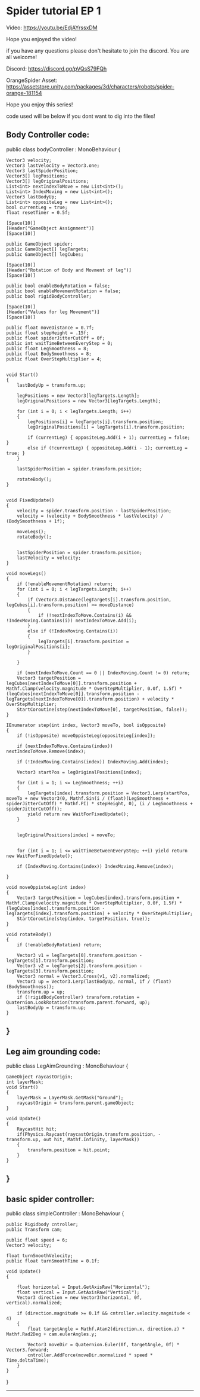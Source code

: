 # Spider tutorial EP 1

Video: https://youtu.be/EdjAYrssxDM

Hope you enjoyed the video!

if you have any questions please don't hesitate to join the discord. You are all welcome!

Discord: https://discord.gg/pVQsS79FQh

OrangeSpider Asset: https://assetstore.unity.com/packages/3d/characters/robots/spider-orange-181154

Hope you enjoy this series!

code used will be below if you dont want to dig into the files!




















Body Controller code:
----------------------


public class bodyController : MonoBehaviour
{

    Vector3 velocity;
    Vector3 lastVelocity = Vector3.one;
    Vector3 lastSpiderPosition;
    Vector3[] legPositions;
    Vector3[] legOriginalPositions;
    List<int> nextIndexToMove = new List<int>();
    List<int> IndexMoving = new List<int>();
    Vector3 lastBodyUp;
    List<int> oppositeLeg = new List<int>();
    bool currentLeg = true;
    float resetTimer = 0.5f;

    [Space(10)]
    [Header("GameObject Assignment")]
    [Space(10)]

    public GameObject spider;
    public GameObject[] legTargets;
    public GameObject[] legCubes;

    [Space(10)]
    [Header("Rotation of Body and Movment of leg")]
    [Space(10)]

    public bool enableBodyRotation = false;
    public bool enableMovementRotation = false;
    public bool rigidBodyController;

    [Space(10)]
    [Header("Values for leg Movement")]
    [Space(10)]

    public float moveDistance = 0.7f;
    public float stepHeight = .15f;
    public float spiderJitterCutOff = 0f;
    public int waitTimeBetweenEveryStep = 0;
    public float LegSmoothness = 8;
    public float BodySmoothness = 8;
    public float OverStepMultiplier = 4;


    void Start()
    {
        lastBodyUp = transform.up;

        legPositions = new Vector3[legTargets.Length];
        legOriginalPositions = new Vector3[legTargets.Length];

        for (int i = 0; i < legTargets.Length; i++)
        {
            legPositions[i] = legTargets[i].transform.position;
            legOriginalPositions[i] = legTargets[i].transform.position;

            if (currentLeg) { oppositeLeg.Add(i + 1); currentLeg = false; }
            else if (!currentLeg) { oppositeLeg.Add(i - 1); currentLeg = true; }
        }

        lastSpiderPosition = spider.transform.position;

        rotateBody();
    }


    void FixedUpdate()
    {
        velocity = spider.transform.position - lastSpiderPosition;
        velocity = (velocity + BodySmoothness * lastVelocity) / (BodySmoothness + 1f);

        moveLegs();
        rotateBody();


        lastSpiderPosition = spider.transform.position;
        lastVelocity = velocity;
    }

    void moveLegs()
    {
        if (!enableMovementRotation) return;
        for (int i = 0; i < legTargets.Length; i++)
        {
            if (Vector3.Distance(legTargets[i].transform.position, legCubes[i].transform.position) >= moveDistance)
            {
                if (!nextIndexToMove.Contains(i) && !IndexMoving.Contains(i)) nextIndexToMove.Add(i);
            }
            else if (!IndexMoving.Contains(i))
            {
                legTargets[i].transform.position = legOriginalPositions[i];
            }

        }

        if (nextIndexToMove.Count == 0 || IndexMoving.Count != 0) return;
        Vector3 targetPosition = legCubes[nextIndexToMove[0]].transform.position + Mathf.Clamp(velocity.magnitude * OverStepMultiplier, 0.0f, 1.5f) * (legCubes[nextIndexToMove[0]].transform.position - legTargets[nextIndexToMove[0]].transform.position) + velocity * OverStepMultiplier;
        StartCoroutine(step(nextIndexToMove[0], targetPosition, false));
    }

    IEnumerator step(int index, Vector3 moveTo, bool isOpposite)
    {
        if (!isOpposite) moveOppisteLeg(oppositeLeg[index]);

        if (nextIndexToMove.Contains(index)) nextIndexToMove.Remove(index);

        if (!IndexMoving.Contains(index)) IndexMoving.Add(index);

        Vector3 startPos = legOriginalPositions[index];

        for (int i = 1; i <= LegSmoothness; ++i)
        {
            legTargets[index].transform.position = Vector3.Lerp(startPos, moveTo + new Vector3(0, Mathf.Sin(i / (float)(LegSmoothness + spiderJitterCutOff) * Mathf.PI) * stepHeight, 0), (i / LegSmoothness + spiderJitterCutOff));
            yield return new WaitForFixedUpdate();
        }


        legOriginalPositions[index] = moveTo;


        for (int i = 1; i <= waitTimeBetweenEveryStep; ++i) yield return new WaitForFixedUpdate();

        if (IndexMoving.Contains(index)) IndexMoving.Remove(index);

    }

    void moveOppisteLeg(int index)
    {
        Vector3 targetPosition = legCubes[index].transform.position + Mathf.Clamp(velocity.magnitude * OverStepMultiplier, 0.0f, 1.5f) * (legCubes[index].transform.position - legTargets[index].transform.position) + velocity * OverStepMultiplier;
        StartCoroutine(step(index, targetPosition, true));
    }

    void rotateBody()
    {
        if (!enableBodyRotation) return;

        Vector3 v1 = legTargets[0].transform.position - legTargets[1].transform.position;
        Vector3 v2 = legTargets[2].transform.position - legTargets[3].transform.position;
        Vector3 normal = Vector3.Cross(v1, v2).normalized;
        Vector3 up = Vector3.Lerp(lastBodyUp, normal, 1f / (float)(BodySmoothness));
        transform.up = up;
        if (!rigidBodyController) transform.rotation = Quaternion.LookRotation(transform.parent.forward, up);
        lastBodyUp = transform.up;
    }
}
---------------
  
  
  
Leg aim grounding code:
-------------------------

public class LegAimGrounding : MonoBehaviour
{

    GameObject raycastOrigin;
    int layerMask;
    void Start()
    {
        layerMask = LayerMask.GetMask("Ground");
        raycastOrigin = transform.parent.gameObject;
    }

    void Update()
    {
        RaycastHit hit;
        if(Physics.Raycast(raycastOrigin.transform.position, -transform.up, out hit, Mathf.Infinity, layerMask))
        {
            transform.position = hit.point;
        }
    }
}
-----------------------------------
  
  
  
  
  
  
basic spider controller:
-------------------------
public class simpleController : MonoBehaviour
{

    public Rigidbody cntroller;
    public Transform cam;

    public float speed = 6;
    Vector3 velocity;

    float turnSmoothVelocity;
    public float turnSmoothTime = 0.1f;

    void Update()
    {

        float horizontal = Input.GetAxisRaw("Horizontal");
        float vertical = Input.GetAxisRaw("Vertical");
        Vector3 direction = new Vector3(horizontal, 0f, vertical).normalized;

        if (direction.magnitude >= 0.1f && cntroller.velocity.magnitude < 4)
        {
            float targetAngle = Mathf.Atan2(direction.x, direction.z) * Mathf.Rad2Deg + cam.eulerAngles.y;

            Vector3 moveDir = Quaternion.Euler(0f, targetAngle, 0f) * Vector3.forward;
            cntroller.AddForce(moveDir.normalized * speed * Time.deltaTime);
        }
    }
}
      
------------------------------------------------------------------
  
